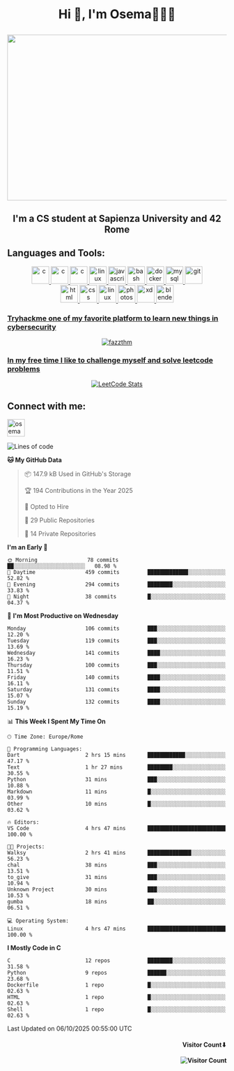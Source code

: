 <h1 align="center">Hi 👋, I'm Osema👨🏽‍💻</h1>

<!-- <h2 align="center"> <a href="https://www.showmyip.com/"><img src="https://github.com/OsemaFadhel/OsemaFadhel/blob/main/img/cybersecurity%20framework.webp" /></a> </h2> -->

<!-- <h2 align="center"> <img src="https://github.com/OsemaFadhel/OsemaFadhel/blob/main/img/1712000100607257.gif" width="900" height="380" /> </h2> -->

<h2 align="center"> <img src="https://github.com/OsemaFadhel/OsemaFadhel/blob/main/img/tumblr_nv2fdyCF5y1tile93o1_500.gif" width="800" height="380" /> </h2>


<h2 align="center">I'm a CS student at Sapienza University and 42 Rome</h3>

<!-- <h2 align="center"> <img src="https://github.com/OsemaFadhel/42-Cursus/blob/main/intra.png" width="800" height="380" /> </h2> -->


<h2 align="left">Languages and Tools:</h3>
<p align="center"> 
</a> <a href="https://en.wikipedia.org/wiki/C_(programming_language)" target="_blank" rel="noreferrer">  <img src="https://skillicons.dev/icons?i=c" alt="c" width="40" height="40"/> 
</a> <a href="https://en.wikipedia.org/wiki/C%2B%2B" target="_blank" rel="noreferrer">  <img src="https://skillicons.dev/icons?i=cpp" alt="c" width="40" height="40"/> 
</a> <a href="https://www.python.org/" target="_blank" rel="noreferrer">  <img src="https://skillicons.dev/icons?i=py" alt="c" width="40" height="40"/> 
</a> <a href="https://www.linux.org/" target="_blank" rel="noreferrer"> <img src="https://skillicons.dev/icons?i=linux" alt="linux" width="40" height="40"/>
 </a> <a href="https://www.javascript.com/" target="_blank" rel="noreferrer"> <img src="https://skillicons.dev/icons?i=js" alt="javascript" width="40" height="40"/>
</a> <a href="https://www.gnu.org/software/bash/" target="_blank" rel="noreferrer"> <img src="https://skillicons.dev/icons?i=bash" alt="bash" width="40" height="40"/> 
</a> <a href="https://www.docker.com/" target="_blank" rel="noreferrer"> <img src="https://skillicons.dev/icons?i=docker" alt="docker" width="40" height="40"/> 
</a> <a href="https://www.mysql.com/" target="_blank" rel="noreferrer"> <img src="https://skillicons.dev/icons?i=mysql" alt="mysql" width="40" height="40"/> 
</a> <a href="https://git-scm.com/" target="_blank" rel="noreferrer"> <img src="https://skillicons.dev/icons?i=git" alt="git" width="40" height="40"/> <br>
</a> <a href="https://en.wikipedia.org/wiki/HTML" target="_blank" rel="noreferrer"> <img src="https://skillicons.dev/icons?i=html" alt="html" width="40" height="40"/> 
</a> <a href="https://en.wikipedia.org/wiki/CSS" target="_blank" rel="noreferrer"> <img src="https://skillicons.dev/icons?i=css" alt="css" width="40" height="40"/> 
</a> <a href="https://code.visualstudio.com/" target="_blank" rel="noreferrer"> <img src="https://skillicons.dev/icons?i=vscode" alt="linux" width="40" height="40"/>
</a> <a href="https://www.photoshop.com/enwhat" target="_blank" rel="noreferrer"> <img src="https://skillicons.dev/icons?i=ps" alt="photoshop" width="40" height="40"/> 
</a> <a href="https://www.adobe.com/products/xd.html" target="_blank" rel="noreferrer"> <img src="https://skillicons.dev/icons?i=xd" alt="xd" width="40" height="40"/> 
</a> <a href="https://www.blender.org/" target="_blank" rel="noreferrer"><img src="https://skillicons.dev/icons?i=blender" alt="blender" width="40" height="40"/> 
</p>

<h3 align="leftt">Tryhackme one of my favorite platform to learn new things in cybersecurity</h3>
<p align="center">
<a href="https://tryhackme.com/p/fazzel"><img src="https://tryhackme-badges.s3.amazonaws.com/fazzel.png" alt="fazzthm"  />
</p>


<h3 align="leftt">In my free time I like to challenge myself and solve leetcode problems</h3>
<p align="center">
  <a href="https://leetcode.com/OsemaFadhel/">
    <img src="https://leetcard.jacoblin.cool/OsemaFadhel?theme=nord&font=Anek%20Tamil&ext=activity" alt="LeetCode Stats">
  </a>
</p>

<h2 align="leftt">Connect with me:</h2>
<p align="left">
<a href="https://it.linkedin.com/in/osema-fadhel-7a1996174?trk=people-guest_people_search-card" target="blank"><img align="center" src="https://skillicons.dev/icons?i=linkedin" alt="osema fadhel" height="40" width="40" /></a>
</p>


<!--START_SECTION:waka-->
![Lines of code](https://img.shields.io/badge/From%20Hello%20World%20I%27ve%20Written-1.4%20million%20lines%20of%20code-blue)

**🐱 My GitHub Data** 

> 📦 147.9 kB Used in GitHub's Storage 
 > 
> 🏆 194 Contributions in the Year 2025
 > 
> 💼 Opted to Hire
 > 
> 📜 29 Public Repositories 
 > 
> 🔑 14 Private Repositories 
 > 
**I'm an Early 🐤** 

```text
🌞 Morning                78 commits          ██░░░░░░░░░░░░░░░░░░░░░░░   08.98 % 
🌆 Daytime                459 commits         █████████████░░░░░░░░░░░░   52.82 % 
🌃 Evening                294 commits         ████████░░░░░░░░░░░░░░░░░   33.83 % 
🌙 Night                  38 commits          █░░░░░░░░░░░░░░░░░░░░░░░░   04.37 % 
```
📅 **I'm Most Productive on Wednesday** 

```text
Monday                   106 commits         ███░░░░░░░░░░░░░░░░░░░░░░   12.20 % 
Tuesday                  119 commits         ███░░░░░░░░░░░░░░░░░░░░░░   13.69 % 
Wednesday                141 commits         ████░░░░░░░░░░░░░░░░░░░░░   16.23 % 
Thursday                 100 commits         ███░░░░░░░░░░░░░░░░░░░░░░   11.51 % 
Friday                   140 commits         ████░░░░░░░░░░░░░░░░░░░░░   16.11 % 
Saturday                 131 commits         ████░░░░░░░░░░░░░░░░░░░░░   15.07 % 
Sunday                   132 commits         ████░░░░░░░░░░░░░░░░░░░░░   15.19 % 
```


📊 **This Week I Spent My Time On** 

```text
🕑︎ Time Zone: Europe/Rome

💬 Programming Languages: 
Dart                     2 hrs 15 mins       ████████████░░░░░░░░░░░░░   47.17 % 
Text                     1 hr 27 mins        ████████░░░░░░░░░░░░░░░░░   30.55 % 
Python                   31 mins             ███░░░░░░░░░░░░░░░░░░░░░░   10.88 % 
Markdown                 11 mins             █░░░░░░░░░░░░░░░░░░░░░░░░   03.99 % 
Other                    10 mins             █░░░░░░░░░░░░░░░░░░░░░░░░   03.62 % 

🔥 Editors: 
VS Code                  4 hrs 47 mins       █████████████████████████   100.00 % 

🐱‍💻 Projects: 
Walksy                   2 hrs 41 mins       ██████████████░░░░░░░░░░░   56.23 % 
chal                     38 mins             ███░░░░░░░░░░░░░░░░░░░░░░   13.51 % 
to_give                  31 mins             ███░░░░░░░░░░░░░░░░░░░░░░   10.94 % 
Unknown Project          30 mins             ███░░░░░░░░░░░░░░░░░░░░░░   10.53 % 
gumba                    18 mins             ██░░░░░░░░░░░░░░░░░░░░░░░   06.51 % 

💻 Operating System: 
Linux                    4 hrs 47 mins       █████████████████████████   100.00 % 
```

**I Mostly Code in C** 

```text
C                        12 repos            ████████░░░░░░░░░░░░░░░░░   31.58 % 
Python                   9 repos             ██████░░░░░░░░░░░░░░░░░░░   23.68 % 
Dockerfile               1 repo              █░░░░░░░░░░░░░░░░░░░░░░░░   02.63 % 
HTML                     1 repo              █░░░░░░░░░░░░░░░░░░░░░░░░   02.63 % 
Shell                    1 repo              █░░░░░░░░░░░░░░░░░░░░░░░░   02.63 % 
```




 Last Updated on 06/10/2025 00:55:00 UTC
<!--END_SECTION:waka-->

<h4 align="right">Visitor Count⬇</h4>

<h4 align="right"> 

![Visitor Count](https://profile-counter.glitch.me/OsemaFadhel/count.svg) </h4>
